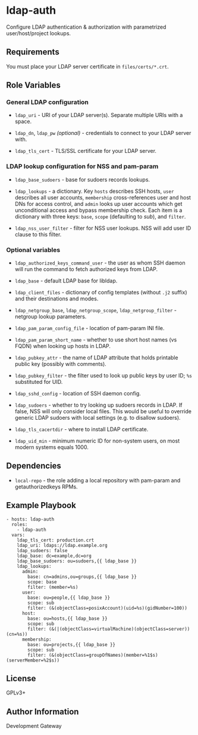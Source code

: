 ldap-auth
=========

Configure LDAP authentication & authorization with parametrized user/host/project lookups.

Requirements
------------

You must place your LDAP server certificate in `files/certs/*.crt`.

Role Variables
--------------

### General LDAP configuration

* `ldap_uri` - URI of your LDAP server(s). Separate multiple URIs with a space.

* `ldap_dn`, `ldap_pw` *(optional)* - credentials to connect to your LDAP server with.

* `ldap_tls_cert` - TLS/SSL certificate for your LDAP server.

### LDAP lookup configuration for NSS and pam-param

* `ldap_base_sudoers` - base for sudoers records lookups.

* `ldap_lookups` - a dictionary. Key `hosts` describes SSH hosts, `user` describes all user accounts, `membership` cross-references user and host DNs for access control, and `admin` looks up user accounts which get unconditional access and bypass membership check. Each item is a dictionary with three keys: `base`, `scope` (defaulting to *sub*), and `filter`.

* `ldap_nss_user_filter` - filter for NSS user lookups. NSS will add user ID clause to this filter.

### Optional variables

* `ldap_authorized_keys_command_user` - the user as whom SSH daemon will run the command to fetch authorized keys from LDAP.

* `ldap_base` - default LDAP base for libldap.

* `ldap_client_files` - dictionary of config templates (without `.j2` suffix) and their destinations and modes.

* `ldap_netgroup_base`, `ldap_netgroup_scope`, `ldap_netgroup_filter` - netgroup lookup parameters.

* `ldap_pam_param_config_file` - location of pam-param INI file.

* `ldap_pam_param_short_name` - whether to use short host names (vs FQDN) when looking up hosts in LDAP.

* `ldap_pubkey_attr` - the name of LDAP attribute that holds printable public key (possibly with comments).

* `ldap_pubkey_filter` - the filter used to look up public keys by user ID; `%s` substituted for UID.

* `ldap_sshd_config` - location of SSH daemon config.

* `ldap_sudoers` - whether to try looking up sudoers records in LDAP. If false, NSS will only consider local files. This would be useful to override generic LDAP sudoers with local settings (e.g. to disallow sudoers).

* `ldap_tls_cacertdir` - where to install LDAP certificate.

* `ldap_uid_min` - minimum numeric ID for non-system users, on most modern systems equals 1000.


Dependencies
------------

* `local-repo` - the role adding a local repository with pam-param and getauthorizedkeys RPMs.

Example Playbook
----------------

    - hosts: ldap-auth
      roles:
        - ldap-auth
      vars:
        ldap_tls_cert: production.crt
        ldap_uri: ldaps://ldap.example.org
        ldap_sudoers: false
        ldap_base: dc=example,dc=org
        ldap_base_sudoers: ou=sudoers,{{ ldap_base }}
        ldap_lookups:
          admin:
            base: cn=admins,ou=groups,{{ ldap_base }}
            scope: base
            filter: (member=%s)
          user:
            base: ou=people,{{ ldap_base }}
            scope: sub
            filter: (&(objectClass=posixAccount)(uid=%s)(gidNumber=100))
          host:
            base: ou=hosts,{{ ldap_base }}
            scope: sub
            filter: (&(|(objectClass=virtualMachine)(objectClass=server))(cn=%s))
          membership:
            base: ou=projects,{{ ldap_base }}
            scope: sub
            filter: (&(objectClass=groupOfNames)(member=%1$s)(serverMember=%2$s))

License
-------

GPLv3+

Author Information
------------------

Development Gateway
